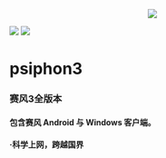 <p align="center">
  <img src="https://github.com/JimHans/psiphon3/blob/master/banner.jpg?raw=true">
  </p>
  <p align="left">
<img src="https://img.shields.io/badge/Version-143-red.svg?style=flat-square">
<img src="https://img.shields.io/badge/language-中文-green.svg?style=flat-square">
</p>

# psiphon3 
### 赛风3全版本
#### 包含赛风 Android 与 Windows 客户端。
#### ·科学上网，跨越国界
